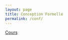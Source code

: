 ```yaml
---
layout: page
title: Conception Formelle
permalink: /conf/
---
```


[Cours](http://dept-info.labri.fr/~griffaul/Enseignement/MasterInfo-09-10/CF_M1/slides_FD.pdf)